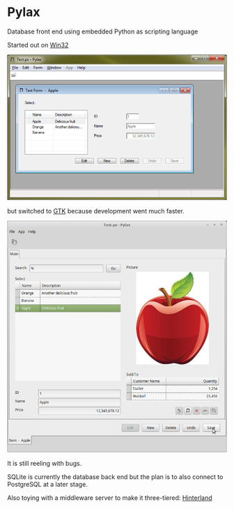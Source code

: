 # Pylax
Database front end using embedded Python as scripting language

Started out on [Win32](Win)

![example form screen shot](Win/Screenshot.png)


but switched to [GTK](GTK) because development went much faster.


![Item form screen shot](GTK/Screenshot%20Item.png)

It is still reeling with bugs.

SQLite is currently the database back end but the plan is to also connect to PostgreSQL at a later stage.

Also toying with a middleware server to make it three-tiered:
[Hinterland](Hinterland)
